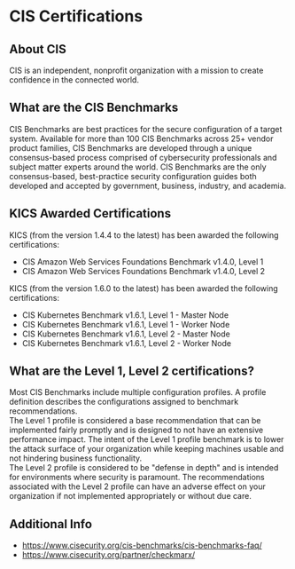 # CIS Certifications

## About CIS
CIS is an independent, nonprofit organization with a mission to create confidence in the connected world.


## What are the CIS Benchmarks
CIS Benchmarks are best practices for the secure configuration of a target system. Available for more than 100 CIS Benchmarks across 25+ vendor product families, CIS Benchmarks are developed through a unique consensus-based process comprised of cybersecurity professionals and subject matter experts around the world. CIS Benchmarks are the only consensus-based, best-practice security configuration guides both developed and accepted by government, business, industry, and academia.

## KICS Awarded Certifications
KICS (from the version 1.4.4 to the latest) has been awarded the following certifications:  

- CIS Amazon Web Services Foundations Benchmark v1.4.0, Level 1  
- CIS Amazon Web Services Foundations Benchmark v1.4.0, Level 2  

KICS (from the version 1.6.0 to the latest) has been awarded the following certifications:  

- CIS Kubernetes Benchmark v1.6.1, Level 1 - Master Node  
- CIS Kubernetes Benchmark v1.6.1, Level 1 - Worker Node  
- CIS Kubernetes Benchmark v1.6.1, Level 2 - Master Node  
- CIS Kubernetes Benchmark v1.6.1, Level 2 - Worker Node  

## What are the Level 1, Level 2 certifications?
Most CIS Benchmarks include multiple configuration profiles. A profile definition describes the configurations assigned to benchmark recommendations.
<br> The Level 1 profile is considered a base recommendation that can be implemented fairly promptly and is designed to not have an extensive performance impact. The intent of the Level 1 profile benchmark is to lower the attack surface of your organization while keeping machines usable and not hindering business functionality.
<br> The Level 2 profile is considered to be "defense in depth" and is intended for environments where security is paramount. The recommendations associated with the Level 2 profile can have an adverse effect on your organization if not implemented appropriately or without due care.

## Additional Info
- https://www.cisecurity.org/cis-benchmarks/cis-benchmarks-faq/
- https://www.cisecurity.org/partner/checkmarx/
